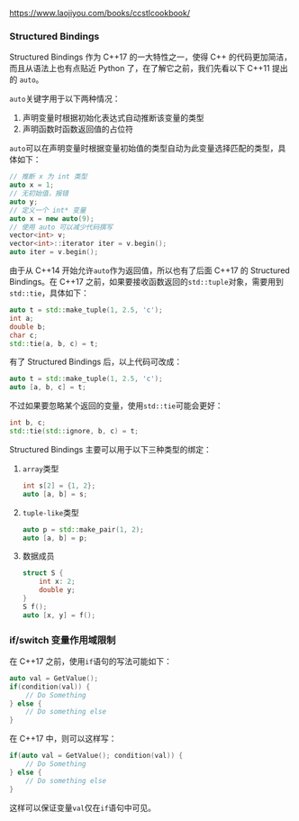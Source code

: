 https://www.laojiyou.com/books/ccstlcookbook/

### Structured Bindings

Structured Bindings 作为 C++17 的一大特性之一，使得 C++ 的代码更加简洁，而且从语法上也有点贴近 Python 了，在了解它之前，我们先看以下 C++11 提出的 `auto`。

`auto`关键字用于以下两种情况：

1. 声明变量时根据初始化表达式自动推断该变量的类型
2. 声明函数时函数返回值的占位符

`auto`可以在声明变量时根据变量初始值的类型自动为此变量选择匹配的类型，具体如下：

```c++
// 推断 x 为 int 类型
auto x = 1;
// 无初始值，报错
auto y;
// 定义一个 int* 变量
auto x = new auto(9);
// 使用 auto 可以减少代码撰写
vector<int> v;
vector<int>::iterator iter = v.begin();
auto iter = v.begin();
```

由于从 C++14 开始允许`auto`作为返回值，所以也有了后面 C++17 的 Structured Bindings。在 C++17 之前，如果要接收函数返回的`std::tuple`对象，需要用到`std::tie`，具体如下：

```c++
auto t = std::make_tuple(1, 2.5, 'c');
int a;
double b;
char c;
std::tie(a, b, c) = t;
```

有了 Structured Bindings 后，以上代码可改成：

```c++
auto t = std::make_tuple(1, 2.5, 'c');
auto [a, b, c] = t;
```

不过如果要忽略某个返回的变量，使用`std::tie`可能会更好：

```c++
int b, c;
std::tie(std::ignore, b, c) = t;
```

Structured Bindings 主要可以用于以下三种类型的绑定：

1. `array`类型

   ```c++
   int s[2] = {1, 2};
   auto [a, b] = s;
   ```

2. `tuple-like`类型

   ```c++
   auto p = std::make_pair(1, 2);
   auto [a, b] = p;
   ```

3. 数据成员

   ```c++
   struct S {
       int x: 2;
       double y;
   }
   S f();
   auto [x, y] = f();
   ```

### if/switch  变量作用域限制

在 C++17 之前，使用`if`语句的写法可能如下：

```c++
auto val = GetValue();
if(condition(val)) {
    // Do Something
} else {
    // Do something else
}
```

在 C++17 中，则可以这样写：

```c++
if(auto val = GetValue(); condition(val)) {
    // Do Something
} else {
    // Do something else
}
```

这样可以保证变量`val`仅在`if`语句中可见。